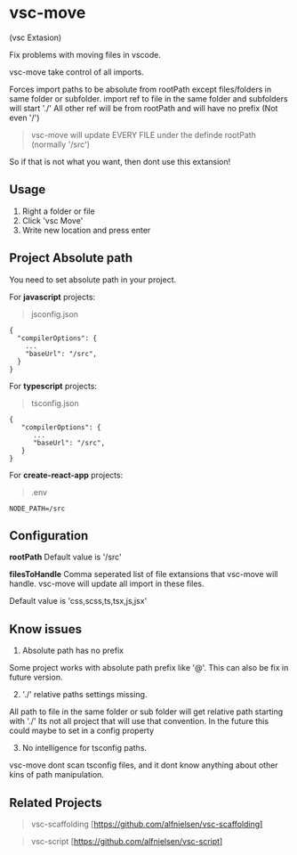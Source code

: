 # vsc-move

(vsc Extasion)

Fix problems with moving files in vscode.

vsc-move take control of all imports.

Forces import paths to be absolute from rootPath except files/folders in same folder or subfolder.
import ref to file in the same folder and subfolders will start './'
All other ref will be from rootPath and will have no prefix (Not even '/')

> vsc-move will update EVERY FILE under the definde rootPath (normally '/src')

So if that is not what you want, then dont use this extansion!

## Usage

1. Right a folder or file
2. Click 'vsc Move'
3. Write new location and press enter

## Project Absolute path

You need to set absolute path in your project.


For **javascript** projects:

> jsconfig.json

```
{
  "compilerOptions": {
    ...
    "baseUrl": "/src",
  }
}
```

For **typescript** projects:

> tsconfig.json

```
{
   "compilerOptions": {
      ...
      "baseUrl": "/src",
   }
}
```

For **create-react-app** projects:

> .env

```
NODE_PATH=/src
```

## Configuration

**rootPath**
Default value is '/src'

**filesToHandle**
Comma seperated list of file extansions that vsc-move will handle.
vsc-move will update all import in these files.

Default value is 'css,scss,ts,tsx,js,jsx'


## Know issues

1. Absolute path has no prefix

Some project works with absolute path prefix like '@'.
This can also be fix in future version.

2. './' relative paths settings missing.

All path to file in the same folder or sub folder will get relative path starting with './'
Its not all project that will use that convention.
In the future this could maybe to set in a config property

3. No intelligence for tsconfig paths.

vsc-move dont scan tsconfig files, and it dont know anything about other kins of path manipulation.


## Related Projects

> vsc-scaffolding [https://github.com/alfnielsen/vsc-scaffolding]

> vsc-script [https://github.com/alfnielsen/vsc-script]
